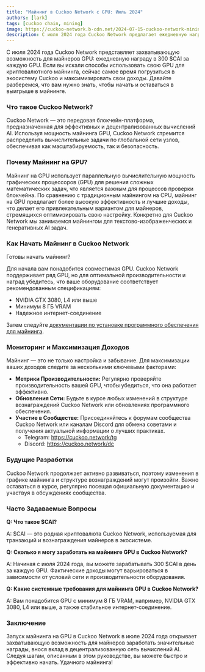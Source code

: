 ```yaml
---
title: "Майнинг в Cuckoo Network с GPU: Июль 2024"
authors: [lark]
tags: [cuckoo chain, mining]
image: https://cuckoo-network.b-cdn.net/2024-07-15-cuckoo-network-mining-gpu-july-2024.webp
description: С июля 2024 года Cuckoo Network предлагает ежедневную награду в 300 $CAI за каждую GPU для майнеров. Погрузитесь в наше руководство, чтобы узнать, как настроить свой майнинг-узел и начать зарабатывать.
---
```


С июля 2024 года Cuckoo Network представляет захватывающую возможность для майнеров GPU: ежедневную награду в 300 $CAI за каждую GPU. Если вы искали способы использовать свою GPU для криптовалютного майнинга, сейчас самое время погрузиться в экосистему Cuckoo и максимизировать свои доходы. Давайте разберемся, что вам нужно знать, чтобы начать и оставаться в выигрыше в майнинге.

### Что такое Cuckoo Network?

Cuckoo Network — это передовая блокчейн-платформа, предназначенная для эффективных и децентрализованных вычислений AI. Используя мощность майнинга GPU, Cuckoo Network стремится распределить вычислительные задачи по глобальной сети узлов, обеспечивая как масштабируемость, так и безопасность.

### Почему Майнинг на GPU?

Майнинг на GPU использует параллельную вычислительную мощность графических процессоров (GPU) для решения сложных математических задач, что является важным для процессов проверки блокчейна. По сравнению с традиционным майнингом на CPU, майнинг на GPU предлагает более высокую эффективность и лучшие доходы, что делает его привлекательным вариантом для майнеров, стремящихся оптимизировать свою настройку. Конкретно для Cuckoo Network мы занимаемся майнингом для текстово-изображенческих и генеративных AI задач.

### Как Начать Майнинг в Cuckoo Network

Готовы начать майнинг?

Для начала вам понадобится совместимая GPU. Cuckoo Network поддерживает ряд GPU, но для оптимальной производительности и наград убедитесь, что ваше оборудование соответствует рекомендованным спецификациям:

- NVIDIA GTX 3080, L4 или выше
- Минимум 8 ГБ VRAM
- Надежное интернет-соединение

Затем следуйте [документации по установке программного обеспечения для майнинга](/docs/Cuckoo%20AI/ai-node).

### Мониторинг и Максимизация Доходов

Майнинг — это не только настройка и забывание. Для максимизации ваших доходов следите за несколькими ключевыми факторами:

- **Метрики Производительности:** Регулярно проверяйте производительность вашей GPU, чтобы убедиться, что она работает эффективно.
- **Обновления Сети:** Будьте в курсе любых изменений в структуре вознаграждений Cuckoo Network или обновлениях программного обеспечения.
- **Участие в Сообществе:** Присоединяйтесь к форумам сообщества Cuckoo Network или каналам Discord для обмена советами и получения актуальной информации о лучших практиках.
  - Telegram: https://cuckoo.network/tg
  - Discord: https://cuckoo.network/dc

### Будущие Разработки

Cuckoo Network продолжает активно развиваться, поэтому изменения в графике майнинга и структуре вознаграждений могут произойти. Важно оставаться в курсе, регулярно посещая официальную документацию и участвуя в обсуждениях сообщества.

### Часто Задаваемые Вопросы

**Q: Что такое $CAI?**

A: $CAI — это родная криптовалюта Cuckoo Network, используемая для транзакций и вознаграждения майнеров в экосистеме.

**Q: Сколько я могу заработать на майнинге GPU в Cuckoo Network?**

A: Начиная с июля 2024 года, вы можете зарабатывать 300 $CAI в день за каждую GPU. Фактические доходы могут варьироваться в зависимости от условий сети и производительности оборудования.

**Q: Какие системные требования для майнинга GPU в Cuckoo Network?**

A: Вам понадобится GPU с минимум 8 ГБ VRAM, например, NVIDIA GTX 3080, L4 или выше, а также стабильное интернет-соединение.

### Заключение

Запуск майнинга на GPU в Cuckoo Network в июле 2024 года открывает захватывающую возможность для майнеров заработать значительные награды, внося вклад в децентрализованную сеть вычислений AI. Следуя шагам, описанным в этом руководстве, вы можете быстро и эффективно начать. Удачного майнинга!
